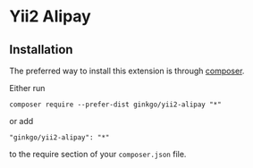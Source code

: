 Yii2 Alipay
===========

Installation
------------

The preferred way to install this extension is through [composer](http://getcomposer.org/download/).

Either run

```
composer require --prefer-dist ginkgo/yii2-alipay "*"
```

or add

```
"ginkgo/yii2-alipay": "*"
```

to the require section of your `composer.json` file.
